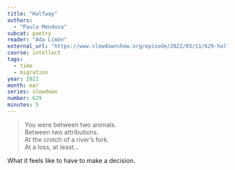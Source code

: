 ```yaml
---
title: "Halfway"
authors:
  - "Paula Mendoza"
subcat: poetry
reader: "Ada Limón"
external_url: "https://www.slowdownshow.org/episode/2022/03/11/629-halfway"
course: intellect
tags:
  - time
  - migration
year: 2022
month: mar
series: slowdown
number: 629
minutes: 5
---
```


> You were between two animals.  
Between two attributions.  
At the crotch of a river’s fork.  
At a loss, at least...

What it feels like to have to make a decision.
